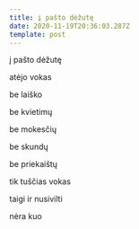 ```yaml
---
title: į pašto dėžutę
date: 2020-11-19T20:36:03.287Z
template: post
---
```

į pašto dėžutę 

atėjo vokas 

be laiško 

be kvietimų

be mokesčių 

be skundų

be priekaištų 

tik tuščias vokas 

taigi ir nusivilti 

nėra kuo